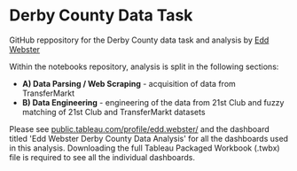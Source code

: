 # Derby County Data Task
GitHub reppository for the Derby County data task and analysis by [Edd Webster](https://twitter.com/eddwebster)

Within the notebooks repository, analysis is split in the following sections:
- <b>A) Data Parsing / Web Scraping</b> - acquisition of data from TransferMarkt
- <b>B) Data Engineering</b> - engineering of the data from 21st Club and fuzzy matching of 21st Club and TransferMarkt datasets

Please see [public.tableau.com/profile/edd.webster/](https://public.tableau.com/profile/edd.webster/) and the dashboard titled 'Edd Webster Derby County Data Analysis' for all the dashboards used in this analysis. Downloading the full Tableau Packaged Workbook (.twbx) file is required to see all the individual dashboards.

